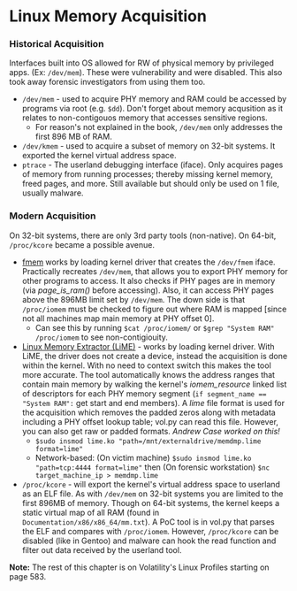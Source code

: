 # Linux Memory Acquisition

### Historical Acquisition

Interfaces built into OS allowed for RW of physical memory by privileged apps. (Ex: `/dev/mem`). These were vulnerability and were disabled. This also took away forensic investigators from using them too.

- `/dev/mem` - used to acquire PHY memory and RAM could be accessed by programs via root (e.g. `$dd`). Don't forget about memory acqusition as it relates to non-contigouos memory that accesses sensitive regions.
	- For reason's not explained in the book, `/dev/mem` only addresses the first 896 MB of RAM.
- `/dev/kmem` - used to acquire a subset of memory on 32-bit systems. It exported the kernel virtual address space.
- `ptrace` - The userland debugging interface (iface). Only acquires pages of memory from running processes; thereby missing kernel memory, freed pages, and more. Still available but should only be used on 1 file, usually malware.

### Modern Acquisition

On 32-bit systems, there are only 3rd party tools (non-native). On 64-bit, `/proc/kcore` became a possible avenue.

- [fmem](http://hysteria.sk/~niekt0/foriana/fmem_current.tgz) works by loading kernel driver that creates the `/dev/fmem` iface. Practically recreates `/dev/mem`, that allows you to export PHY memory for other programs to access. It also checks if PHY pages are in memory (via *page_is_ram()* before accessing). Also, it can access PHY pages above the 896MB limit set by `/dev/mem`. The down side is that `/proc/iomem` must be checked to figure out where RAM is mapped [since not all machines map main memory at PHY offset 0]. 
	- Can see this by running `$cat /proc/iomem/` or `$grep "System RAM" /proc/iomem` to see non-contigiouity.
- [Linux Memory Extractor (LiME)](https://code.google.com/p/lime-forensics) - works by loading kernel driver. With LiME, the driver does not create a device, instead the acquisition is done within the kernel. With no need to context switch this makes the tool more accurate. The tool automatically knows the address ranges that contain main memory by walking the kernel's *iomem_resource* linked list of descriptors for each PHY memory segment (`if segment_name == "System RAM":` get start and end members). A *lime* file format is used for the acquisition which removes the padded zeros along with metadata including a PHY offset lookup table; vol.py can read this file. However, you can also get raw or padded formats. *Andrew Case worked on this!* 
	- `$sudo insmod lime.ko "path=/mnt/externaldrive/memdmp.lime format=lime"`
	- Network-based: (On victim machine) `$sudo insmod lime.ko "path=tcp:4444 format=lime"` then (On forensic workstation) `$nc target_machine_ip > memdmp.lime`
- `/proc/kcore` - will export the kernel's virtual address space to userland as an ELF file. As with `/dev/mem` on 32-bit systems you are limited to the first 896MB of memory. Though on 64-bit systems, the kernel keeps a static virtual map of all RAM (found in `Documentation/x86/x86_64/mm.txt`). A PoC tool is in vol.py that parses the ELF and compares with `/proc/iomem`. However, `/proc/kcore` can be disabled (like in Gentoo) and malware can hook the read function and filter out data received by the userland tool.

**Note:** The rest of this chapter is on Volatility's Linux Profiles starting on page 583.

